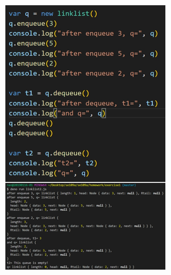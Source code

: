 <img src="https://github.com/ayd0122344/se109a/blob/master/homework/exercise1%20-%20correction/instruction.jpg" width=500/>
<img src="https://github.com/ayd0122344/se109a/blob/master/homework/exercise1%20-%20correction/result.jpg" width=500/>

